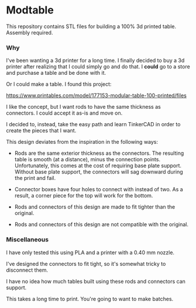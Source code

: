 Modtable
========

This repository contains STL files for building a 100% 3d printed table.
Assembly required.

### Why

I've been wanting a 3d printer for a long time. I finally decided to buy a 3d
printer after realizing that I could simply go and do that. I **could** go to a
store and purchase a table and be done with it.

Or I could make a table. I found this project:

https://www.printables.com/model/177153-modular-table-100-printed/files

I like the concept, but I want rods to have the same thickness as connectors. I
could accept it as-is and move on.

I decided to, instead, take the easy path and learn TinkerCAD in order to create
the pieces that I want.

This design deviates from the inspiration in the following ways:

* Rods are the same exterior thickness as the connectors. The resulting table is
  smooth (at a distance), minus the connection points. Unfortunately, this
  comes at the cost of requiring base plate support. Without base plate support,
  the connectors will sag downward during the print and fail.

* Connector boxes have four holes to connect with instead of two. As a result, a
  corner piece for the top will work for the bottom.

* Rods and connectors of this design are made to fit tighter than the original.

* Rods and connectors of this design are not compatible with the original.

### Miscellaneous

I have only tested this using PLA and a printer with a 0.40 mm nozzle.

I've designed the connectors to fit tight, so it's somewhat tricky to disconnect
them.

I have no idea how much tables built using these rods and connectors can
support.

This takes a long time to print. You're going to want to make batches.
